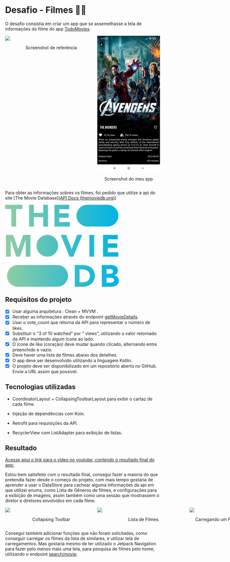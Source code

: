 # Desafio - Filmes :movie_camera::vhs:

O desafio consistia em criar um app que se assemelhasse a tela de informações do filme do app [TodoMovies](https://apps.apple.com/br/app/todomovies-4/id792499896).

<div style="display:flex; justify-content: space-between;">
    <div>
      <img src="https://is4-ssl.mzstatic.com/image/thumb/Purple114/v4/97/0e/e2/970ee217-13cf-1674-b016-461aca657663/pr_source.png/460x0w.png"
           style="display:block; width:300px;"
           />
       <p style="text-align:center"> Screenshot de referência </p>
    </div>
    <div>
           <img src="screenshots/screen_avengers.jpg"
           style="display:block; width:300px;"/>
        <p style="text-align:center">Screenshot do meu app</p>
    </div>
</div>




Para obter as informações sobres os filmes, foi pedido que utilize a api do site [The Movie Database]([API Docs (themoviedb.org)](https://developers.themoviedb.org/3/getting-started/introduction))



<div style="display:flex; justify-content: space-between;"> 
    <img src="screenshots/tmdb_logo.svg"/>
</div>




## Requisitos do projeto

- [x] Usar alguma arquitetura : Clean + MVVM .
- [x] Receber as informações através do endpoint [getMovieDetails](https://developers.themoviedb.org/3/movies/get-movie-details).
- [x] Usar o vote_count que retorna da API para representar o número de likes.
- [x] Substituir o “3 of 10 watched” por “ views”, utilizando o valor retornado da API e mantendo algum ícone ao lado.
- [x] O ícone de like (coração) deve mudar quando clicado, alternando entre preenchido e vazio.
- [x] Deve haver uma lista de filmes abaixo dos detalhes.
- [x] O app deve ser desenvolvido utilizando a linguagem Kotlin.
- [x] O projeto deve ser disponibilizado em um repositório aberto no GitHub. Envie a URL assim que possível.

## Tecnologias utilizadas

* CoordinatorLayout + CollapsingToolbarLayout para exibir o cartaz de cada filme.

- Injeção de dependências com Koin.

- Retrofit para requisições da API.

- RecyclerView com ListAdapter para exibição de listas.

## Resultado

[Acesse aqui o link para o vídeo no youtube, contendo o resultado final do app:](https://www.youtube.com/shorts/FzlaP0FybDc)

Estou bem satisfeito com o resultado final, consegui fazer a maioria do que pretendia fazer desde o começo do projeto, com mais tempo gostaria de aprender a usar o DataStore para cachear alguma informações da api em que utilizei enums, como Lista de Gêneros de filmes, e configurações para a exibição de imagens, assim também como uma sessão que mostrassem o diretor e diretores envolvidos em cada filme.

<div style="display:flex; justify-content: space-between;">
    <div>
      <img src="screenshots/collapsintb_video.gif"
           style="display:block; width:300px;"/>
       <p style="text-align:center">Collapsing Toolbar</p>
    </div>
    <div>
           <img src="screenshots/movielist_video.gif"
           style="display:block; width:300px;"/>
        	<p style="text-align:center">Lista de Filmes</p>
    </div>
   	<div>
   	       <img src="screenshots/newmovie_video.gif"
   	       style="display:block; width:300px;"/>
   	    	<p style="text-align:center">Carregando um Filme da lista no Layout</p>
   	</div>
</div>

Consegui também adicionar funções que não foram solicitadas, como conseguir carregar os filmes da lista de similares, e utilizar tela de carregamentos. Mas gostaria mesmo de ter utilizado o Jetpack Navigation para fazer pelo menos mais uma tela, para pesquisa de filmes pelo nome, utilizando o endpoint [search/movie](https://developers.themoviedb.org/3/search/search-movies).
